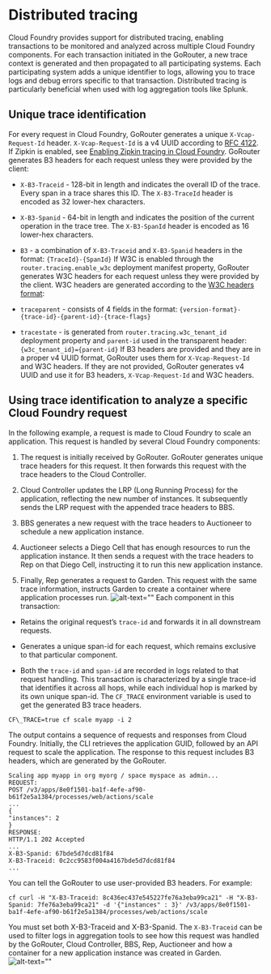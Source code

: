 # Distributed tracing
Cloud Foundry provides support for distributed tracing, enabling transactions
to be monitored and analyzed across multiple Cloud Foundry components. For each
transaction initiated in the GoRouter, a new trace context is generated and
then propagated to all participating systems.
Each participating system adds a unique identifier to logs, allowing
you to trace logs and debug errors specific to that transaction. Distributed tracing is particularly beneficial when used with log
aggregation tools like Splunk.

## Unique trace identification
For every request in Cloud Foundry, GoRouter generates a unique
`X-Vcap-Request-Id` header. `X-Vcap-Request-Id` is a v4 UUID according to [RFC 4122](http://www.ietf.org/rfc/rfc4122.txt).
If Zipkin is enabled, see [Enabling Zipkin tracing in Cloud Foundry](https://docs.cloudfoundry.org/adminguide/zipkin_tracing.html).
GoRouter generates B3 headers
for each request unless they were provided by the client:

* `X-B3-Traceid` - 128-bit in length and indicates the overall ID of the trace.
Every span in a trace shares this ID. The `X-B3-TraceId` header is encoded as
32 lower-hex characters.

* `X-B3-Spanid` - 64-bit in length and indicates the position of the current
operation in the trace tree. The `X-B3-SpanId` header is encoded as 16
lower-hex characters.

* `B3` - a combination of `X-B3-Traceid` and `X-B3-Spanid` headers in the
format: `{TraceId}-{SpanId}`
If W3C is enabled through the `router.tracing.enable_w3c` deployment manifest property,
GoRouter generates W3C headers for each request unless they were provided
by the client. W3C headers are generated according to the [W3C headers format](https://www.w3.org/TR/trace-context/):

* `traceparent` - consists of 4 fields in the format:
`{version-format}-{trace-id}-{parent-id}-{trace-flags}`

* `tracestate` - is generated from `router.tracing.w3c_tenant_id` deployment
property and `parent-id` used in the transparent header:
`{w3c_tenant_id}={parent-id}`
If B3 headers are provided and they are in a proper v4 UUID format, GoRouter
uses them for `X-Vcap-Request-Id` and W3C headers. If they are not
provided, GoRouter generates v4 UUID and use it for B3 headers,
`X-Vcap-Request-Id` and W3C headers.

## Using trace identification to analyze a specific Cloud Foundry request
In the following example, a request is made to Cloud Foundry to scale an application. This request is handled by several Cloud Foundry components:

1. The request is initially received by GoRouter. GoRouter generates unique trace headers for this request. It then forwards this request with the trace headers to the Cloud Controller.

2. Cloud Controller updates the LRP (Long Running Process) for the application, reflecting the new number of instances. It subsequently sends the LRP request with the appended trace headers to BBS.

3. BBS generates a new request with the trace headers to Auctioneer to schedule a new application instance.

4. Auctioneer selects a Diego Cell that has enough resources to run the application instance. It then sends a request with the trace headers to Rep on that Diego Cell, instructing it to run this new application instance.

5. Finally, Rep generates a request to Garden. This request with the same trace information, instructs Garden to create a container where application processes run.
![alt-text=""](https://docs.cloudfoundry.org/running/images/distributed-tracing-flow.jpg)
Each component in this transaction:

* Retains the original request’s `trace-id` and forwards it in all downstream requests.

* Generates a unique span-id for each request, which remains exclusive to that particular component.

* Both the `trace-id` and `span-id` are recorded in logs related to that request handling.
This transaction is characterized by a single trace-id that identifies it
across all hops, while each individual hop is marked by its own unique span-id.
The `CF_TRACE` environment variable is used to get the generated B3 trace headers.
```
CF\_TRACE=true cf scale myapp -i 2
```
The output contains a sequence of requests and responses from Cloud
Foundry. Initially, the CLI retrieves the application GUID, followed by an API
request to scale the application. The response to this request includes B3
headers, which are generated by the GoRouter.
```
Scaling app myapp in org myorg / space myspace as admin...
REQUEST:
POST /v3/apps/8e0f1501-ba1f-4efe-af90-b61f2e5a1384/processes/web/actions/scale
...
{
"instances": 2
}
RESPONSE:
HTTP/1.1 202 Accepted
...
X-B3-Spanid: 67bde5d7dcd81f84
X-B3-Traceid: 0c2cc9583f004a4167bde5d7dcd81f84
...
```
You can tell the GoRouter to use user-provided B3 headers. For example:
```
cf curl -H "X-B3-Traceid: 8c436ec437e545227fe76a3eba99ca21" -H "X-B3-Spanid: 7fe76a3eba99ca21" -d '{"instances" : 3}' /v3/apps/8e0f1501-ba1f-4efe-af90-b61f2e5a1384/processes/web/actions/scale
```
You must set both X-B3-Traceid and X-B3-Spanid.
The `X-B3-Traceid` can be used to filter logs in aggregation tools to see how this request was handled by the GoRouter, Cloud Controller, BBS, Rep, Auctioneer and how a container for a new application instance was created in Garden.
![alt-text=""](https://docs.cloudfoundry.org/running/images/distributed-tracing-logs.png)